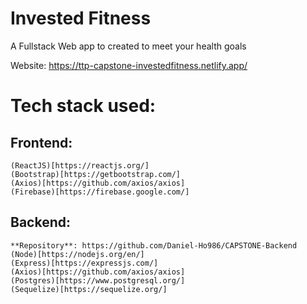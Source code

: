 # Invested Fitness
A Fullstack Web app to created to meet your health goals

Website: https://ttp-capstone-investedfitness.netlify.app/ 

# Tech stack used:
## Frontend:
    (ReactJS)[https://reactjs.org/]
    (Bootstrap)[https://getbootstrap.com/]
    (Axios)[https://github.com/axios/axios]
    (Firebase)[https://firebase.google.com/]
## Backend:
    **Repository**: https://github.com/Daniel-Ho986/CAPSTONE-Backend
    (Node)[https://nodejs.org/en/]
    (Express)[https://expressjs.com/]
    (Axios)[https://github.com/axios/axios]
    (Postgres)[https://www.postgresql.org/]
    (Sequelize)[https://sequelize.org/]

